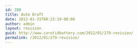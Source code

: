 ```yaml
---
id: 280
title: Auto Draft
date: 2012-01-31T08:23:19-08:00
author: admin
layout: revision
guid: http://www.carotidbattery.com/2012/01/279-revision/
permalink: /2012/01/279-revision/
---
```


